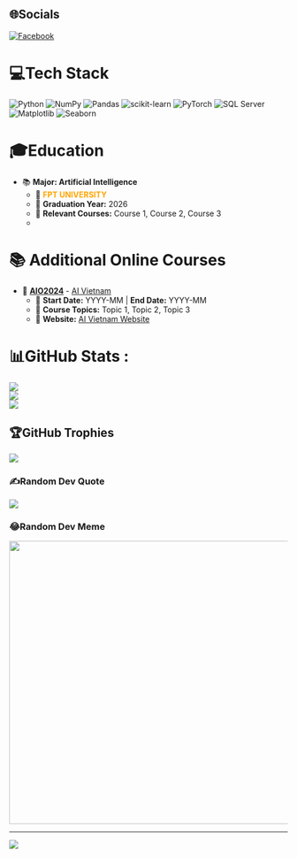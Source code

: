 
## 🌐Socials
[![Facebook](https://img.shields.io/badge/Facebook-%231877F2.svg?logo=Facebook&logoColor=white)](https://facebook.com/vuhuy004) 

# 💻Tech Stack
![Python](https://img.shields.io/badge/python-3670A0?style=plastic&logo=python&logoColor=ffdd54) ![NumPy](https://img.shields.io/badge/numpy-%23013243.svg?style=plastic&logo=numpy&logoColor=white) ![Pandas](https://img.shields.io/badge/pandas-%23150458.svg?style=plastic&logo=pandas&logoColor=white) ![scikit-learn](https://img.shields.io/badge/scikit--learn-%23F7931E.svg?style=plastic&logo=scikit-learn&logoColor=white) ![PyTorch](https://img.shields.io/badge/PyTorch-%23EE4C2C.svg?style=plastic&logo=PyTorch&logoColor=white)
![SQL Server](https://img.shields.io/badge/SQL%20Server-%23CC2927.svg?style=plastic&logo=microsoft-sql-server&logoColor=white) 
![Matplotlib](https://img.shields.io/badge/Matplotlib-%23ffffff.svg?style=plastic&logo=matplotlib&logoColor=black) 
![Seaborn](https://img.shields.io/badge/Seaborn-%23150458.svg?style=plastic&logo=seaborn&logoColor=white)
# 🎓Education
- 📚 **Major: Artificial Intelligence**
  - 🏫 <span style="color:orange; animation: blink 1s infinite;">**FPT UNIVERSITY**</span>
  - 📅 **Graduation Year:** 2026
  - 📜 **Relevant Courses:** Course 1, Course 2, Course 3
  - 
# 📚 **Additional Online Courses**
  - 🏫 **[AIO2024](https://www.facebook.com/aivietnam.edu.vn)** - [AI Vietnam](https://www.facebook.com/aivietnam.edu.vn)
    - 📅 **Start Date:** YYYY-MM | **End Date:** YYYY-MM
    - 📜 **Course Topics:** Topic 1, Topic 2, Topic 3
    - 🔗 **Website:** [AI Vietnam Website](https://aivietnam.edu.vn/)


# 📊GitHub Stats :
![](https://github-readme-stats.vercel.app/api?username=vuhuyng&theme=radical&hide_border=false&include_all_commits=false&count_private=false)<br/>
![](https://github-readme-streak-stats.herokuapp.com/?user=vuhuyng&theme=radical&hide_border=false)<br/>
![](https://github-readme-stats.vercel.app/api/top-langs/?username=vuhuyng&theme=radical&hide_border=false&include_all_commits=false&count_private=false&layout=compact)

## 🏆GitHub Trophies
![](https://github-trophies.vercel.app/?username=vuhuyng&theme=radical&no-frame=false&no-bg=false&margin-w=4)

### ✍️Random Dev Quote
![](https://quotes-github-readme.vercel.app/api?type=horizontal&theme=radical)

### 😂Random Dev Meme
<img src="https://random-memer.herokuapp.com/" width="512px"/>

---
[![](https://visitcount.itsvg.in/api?id=vuhuyng&icon=0&color=0)](https://visitcount.itsvg.in)
